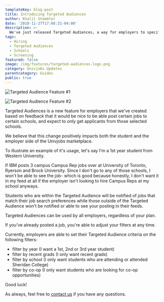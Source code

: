 ```yaml
---
templateKey: blog-post
title: Introducing Targeted Audiences
author: Khalil Stemmler
date: '2018-11-27T17:08:31-04:00'
description: >-
  We've just released Targeted Audiences, a way for employers to specify exact criteria as to who can apply to their postings.
tags:
  - Hiring
  - Targeted Audiences
  - Schools
  - Screening
featured: false
image: /img/features/targeted-audiences-logo.png
category: Univjobs Updates
parentcategory: Guides
public: true
---
```


![Targeted Audience Feature #1](/img/features/targeted-audiences-1.png)

![Targeted Audience Feature #2](/img/features/targeted-audiences-2.png)

Targeted Audiences is a new feature for employers that we've created based on feedback that it would be nice to be able post certain jobs to certain schools, and expect to only get applicants from those selected schools.

We believe that this change positively impacts both the student and the employer side of the Univjobs marketplace. 

To illustrate an example of it's usage, let's say I'm a 1st year student from Western University. 

If IBM posts 3 campus Campus Rep jobs over at University of Toronto, Ryerson and Brock University. Since I don't go to any of those schools, I won't be able to see the job- which is good because honestly, I don't want it in my feed at all if the employer isn't looking to hire Campus Reps at my school anyways.

Students who are within the Targeted Audience will be notified of jobs that match their job search preferences while those outside of the Targeted Audience won't be notified or able to see your posting in their feeds.

Targeted Audiences can be used by all employers, regardless of your plan.

If you've already posted a job, you're able to adjust your filters at any time.

Currently, employers are able to set their Targeted Audience criteria on the following filters:

- filter by year (I want a 1st, 2nd or 3rd year student)
- filter by recent grads (I only want recent grads)
- filter by school (I only want students who are attending or attended Sheridan College)
- filter by co-op (I only want students who are looking for co-op opportunities)

Good luck!

As always, feel free to <a href="mailto:contact@univjobs.ca">contact us</a> if you have any questions.
